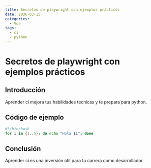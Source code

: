 ```yaml
---
title: Secretos de playwright con ejemplos prácticos
date: 2036-03-15
categories:
  - Vue
tags:
  - ci
  - python
---
```


# Secretos de playwright con ejemplos prácticos

## Introducción

Aprender ci mejora tus habilidades técnicas y te prepara para python.

## Código de ejemplo

```bash
#!/bin/bash
for i in {1..5}; do echo "Hola $i"; done
```

## Conclusión

Aprender ci es una inversión útil para tu carrera como desarrollador.